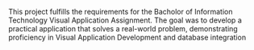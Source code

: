 This project fulfills the requirements for the Bacholor of Information Technology Visual Application Assignment. The goal was to develop a practical application that solves a real-world problem, demonstrating proficiency in Visual Application Development and database integration
